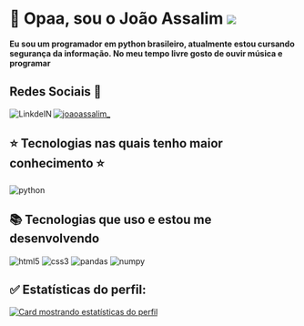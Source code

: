 # :space_invader: Opaa, sou o João Assalim <img src="https://github.com/TheDudeThatCode/TheDudeThatCode/blob/master/Assets/Earth.gif">

__Eu sou um programador em python brasileiro, atualmente estou cursando segurança da informação.
No meu tempo livre gosto de ouvir música e programar__



## Redes Sociais 📲 ##
<p align="left">
<a href="https://instagram.com/joaoassalim_" target="blank"><img align="center" src="https://img.shields.io/badge/Instagram-100000?style=for-the-badge&logo=instagram&logoColor=purple" alt="joaoassalim_"/></a>
 <a target="_blank" href="https://www.linkedin.com/in/joaoassalim/"><img align="left" alt="LinkdeIN" src="https://img.shields.io/badge/LinkedIn-100000?style=for-the-badge&logo=linkedIn&logoColor=blue"/></a>


## :star: Tecnologias nas quais tenho maior conhecimento :star: ##
 <img align="center" alt="python" src="https://img.shields.io/badge/Python-16537e?style=for-the-badge&logo=python&logoColor=yellow" />
 
 ## :books: Tecnologias que uso e estou me desenvolvendo ##
 <div style="display: inline_block">
     <img align="center" alt="html5" src="https://img.shields.io/badge/HTML5-16537e?style=for-the-badge&logo=html5&logoColor=orange" />
     <img align="center" alt="css3" src="https://img.shields.io/badge/CSS3-16537e?style=for-the-badge&logo=css3&logoColor=blue" />
     <img align="center" alt="pandas" src="https://img.shields.io/badge/Pandas-16537e?style=for-the-badge&logo=pandas&logoColor=white" />
     <img align="center" alt="numpy" src="https://img.shields.io/badge/Numpy-16537e?style=for-the-badge&logo=numpy&logoColor=yellow" />
</div>
  
## :white_check_mark: Estatísticas do perfil: ##

[![Card mostrando estatísticas do perfil](https://github-profile-summary-cards.vercel.app/api/cards/profile-details?username=JoaoAssalim&theme=solarized_dark)](#)


